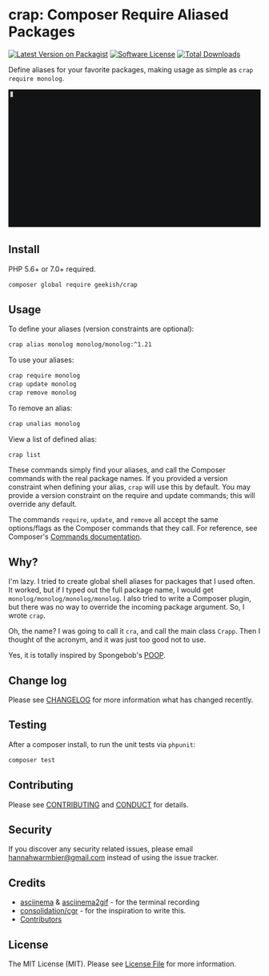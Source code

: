 # crap: Composer Require Aliased Packages

[![Latest Version on Packagist][ico-version]][link-packagist]
[![Software License][ico-license]](LICENSE.md)
[![Total Downloads][ico-downloads]][link-downloads]

Define aliases for your favorite packages, making usage as simple as `crap require monolog`.

![](example.gif)

## Install

PHP 5.6+ or 7.0+ required.

``` bash
composer global require geekish/crap
```

## Usage

To define your aliases (version constraints are optional):

``` bash
crap alias monolog monolog/monolog:^1.21
```

To use your aliases:

``` bash
crap require monolog
crap update monolog
crap remove monolog
```

To remove an alias:

``` bash
crap unalias monolog
```

View a list of defined alias:

``` bash
crap list
```

These commands simply find your aliases, and call the Composer commands with the real package names.
If you provided a version constraint when defining your alias, `crap` will use this by default.
You may provide a version constraint on the require and update commands; this will override any default.

The commands `require`, `update`, and `remove` all accept the same options/flags as the Composer commands that they call.
For reference, see Composer's [Commands documentation][link-composer-docs].

## Why?

I'm lazy.
I tried to create global shell aliases for packages that I used often.
It worked, but if I typed out the full package name, I would get `monolog/monolog/monolog/monolog`.
I also tried to write a Composer plugin, but there was no way to override the incoming package argument.
So, I wrote `crap`.

Oh, the name?
I was going to call it `cra`, and call the main class `Crapp`.
Then I thought of the acronym, and it was just too good not to use.

Yes, it is totally inspired by Spongebob's [POOP][link-poop].

## Change log

Please see [CHANGELOG](CHANGELOG.md) for more information what has changed recently.

## Testing

After a composer install, to run the unit tests via `phpunit`:

``` bash
composer test
```

## Contributing

Please see [CONTRIBUTING](CONTRIBUTING.md) and [CONDUCT](CONDUCT.md) for details.

## Security

If you discover any security related issues, please email hannahwarmbier@gmail.com instead of using the issue tracker.

## Credits

- [asciinema](//asciinema.org/) & [asciinema2gif](//github.com/tav/asciinema2gif) - for the terminal recording
- [consolidation/cgr][link-cgr] - for the inspiration to write this.
- [Contributors][link-contributors]

## License

The MIT License (MIT). Please see [License File](LICENSE.md) for more information.

[ico-version]: https://img.shields.io/packagist/v/geekish/crap.svg?style=flat-square
[ico-license]: https://img.shields.io/badge/license-MIT-brightgreen.svg?style=flat-square
[ico-downloads]: https://img.shields.io/packagist/dt/geekish/crap.svg?style=flat-square

[link-packagist]: https://packagist.org/packages/geekish/crap
[link-downloads]: https://packagist.org/packages/geekish/crap
[link-contributors]: ../../contributors

[link-cgr]: //github.com/consolidation/cgr
[link-composer-docs]: //getcomposer.org/doc/03-cli.md
[link-poop]: //poop.urbanup.com/340199#.WC3kAiMiBbo.twitter
